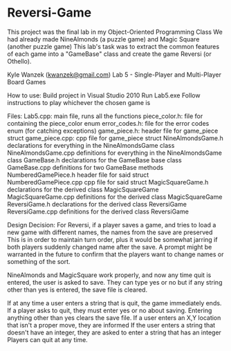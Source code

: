 Reversi-Game
============
This project was the final lab in my Object-Oriented Programming Class
We had already made NineAlmonds (a puzzle game) and Magic Square (another puzzle game)
This lab's task was to extract the common features of each game into a "GameBase" class
and create the game Reversi (or Othello).



Kyle Wanzek (kwanzek@gmail.com)
Lab 5 - Single-Player and Multi-Player Board Games

How to use:
Build project in Visual Studio 2010
Run Lab5.exe
Follow instructions to play whichever the chosen game is

Files:
Lab5.cpp:
	main file, runs all the functions
piece_color.h:
	file for containing the piece_color enum
error_codes.h:
	file for the error codes enum (for catching exceptions)
game_piece.h:
	header file for game_piece struct
game_piece.cpp:
	cpp file for game_piece struct
NineAlmondsGame.h
	declarations for everything in the NineAlmondsGame class
NineAlmondsGame.cpp
	definitions for everything in the NineAlmondsGame class
GameBase.h
	declarations for the GameBase base class
GameBase.cpp
	definitions for two GameBase methods
NumberedGamePiece.h
	header file for said struct
NumberedGamePiece.cpp
	cpp file for said struct
MagicSquareGame.h
	declarations for the derived class MagicSquareGame
MagicSquareGame.cpp
	definitions for the derived class MagicSquareGame
ReversiGame.h
	declarations for the derived class ReversiGame
ReversiGame.cpp
	definitions for the derived class ReversiGame

Design Decision:
For Reversi, if a player saves a game, and tries to load a new game with different names, the names from the save are preserved
This is in order to maintain turn order, plus it would be somewhat jarring if both players suddenly changed name after the save.
A prompt might be warranted in the future to confirm that the players want to change names or something of the sort.

NineAlmonds and MagicSquare work properly, and now any time quit is entered, the user is asked to save.
They can type yes or no but if any string other than yes is entered, the save file is cleared.

If at any time a user enters a string that is quit, the game immediately ends.
If a player asks to quit, they must enter yes or no about saving. Entering anything other than yes clears the save file.
If a user enters an X,Y location that isn't a proper move, they are informed
If the user enters a string that doesn't have an integer, they are asked to enter a string that has an integer
Players can quit at any time.
